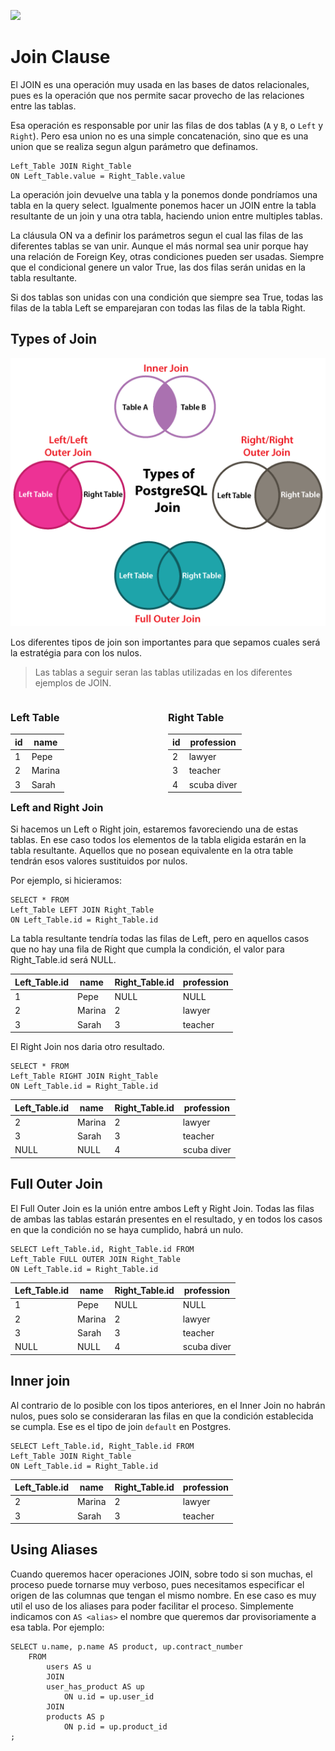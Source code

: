 ![](https://api.brandy.run/core/core-logo-wide)

# Join Clause

El JOIN es una operación muy usada en las bases de datos relacionales, pues es la operación que nos permite sacar provecho de las relaciones entre las tablas.

Esa operación es responsable por unir las filas de dos tablas (`A` y `B`, o `Left` y `Right`). Pero esa union no es una simple concatenación, sino que es una union que se realiza segun algun parámetro que definamos.

```postgres
Left_Table JOIN Right_Table
ON Left_Table.value = Right_Table.value 
```

La operación join devuelve una tabla y la ponemos donde pondríamos una tabla en la query select. Igualmente ponemos hacer un JOIN entre la tabla resultante de un join y una otra tabla, haciendo union entre multiples tablas.

La cláusula ON va a definir los parámetros segun el cual las filas de las diferentes tablas se van unir. Aunque el más normal sea unir porque hay una relación de Foreign Key, otras condiciones pueden ser usadas. Siempre que el condicional genere un valor True, las dos filas serán unidas en la tabla resultante. 

Si dos tablas son unidas con una condición que siempre sea True, todas las filas de la tabla Left se emparejaran con todas las filas de la tabla Right.

## Types of Join
![](img/join.png)

Los diferentes tipos de join son importantes para que sepamos cuales será la estratégia para con los nulos. 

> Las tablas a seguir seran las tablas utilizadas en los diferentes ejemplos de JOIN.

<div style="width: 50%; float:left">
<h3>Left Table</h3>

|id|name|
|--|--|
|1|Pepe|
|2|Marina|
|3|Sarah|
</div>

<div style="width: 50%; float:right">
<h3>Right Table</h3>

|id|profession|
|--|--|
|2|lawyer|
|3|teacher|
|4|scuba diver|
</div>

### Left and Right Join

Si hacemos un Left o Right join, estaremos favoreciendo una de estas tablas. En ese caso todos los elementos de la tabla eligida estarán en la tabla resultante. Aquellos que no posean equivalente en la otra table tendrán esos valores sustituidos por nulos.

Por ejemplo, si hicieramos:

```postgres
SELECT * FROM
Left_Table LEFT JOIN Right_Table
ON Left_Table.id = Right_Table.id
```

La tabla resultante tendría todas las filas de Left, pero en aquellos casos que no hay una fila de Right que cumpla la condición, el valor para Right_Table.id será NULL.

|Left_Table.id|name|Right_Table.id|profession|
|--|--|--|--|
|1|Pepe|NULL|NULL
|2|Marina|2|lawyer
|3|Sarah|3|teacher

El Right Join nos daria otro resultado.

```postgres
SELECT * FROM
Left_Table RIGHT JOIN Right_Table
ON Left_Table.id = Right_Table.id
```

|Left_Table.id|name|Right_Table.id|profession|
|--|--|--|--|
|2|Marina|2|lawyer
|3|Sarah|3|teacher
|NULL|NULL|4|scuba diver

## Full Outer Join

El Full Outer Join es la unión entre ambos Left y Right Join. Todas las filas de ambas las tablas estarán presentes en el resultado, y en todos los casos en que la condición no se haya cumplido, habrá un nulo.

```postgres
SELECT Left_Table.id, Right_Table.id FROM
Left_Table FULL OUTER JOIN Right_Table
ON Left_Table.id = Right_Table.id
```

|Left_Table.id|name|Right_Table.id|profession|
|--|--|--|--|
|1|Pepe|NULL|NULL
|2|Marina|2|lawyer
|3|Sarah|3|teacher
|NULL|NULL|4|scuba diver

## Inner join

Al contrario de lo posible con los tipos anteriores, en el Inner Join no habrán nulos, pues solo se consideraran las filas en que la condición establecida se cumpla. Ese es el tipo de join `default` en Postgres.

```postgres
SELECT Left_Table.id, Right_Table.id FROM
Left_Table JOIN Right_Table
ON Left_Table.id = Right_Table.id
```

|Left_Table.id|name|Right_Table.id|profession|
|--|--|--|--|
|2|Marina|2|lawyer
|3|Sarah|3|teacher

## Using Aliases

Cuando queremos hacer operaciones JOIN, sobre todo si son muchas, el proceso puede tornarse muy verboso, pues necesitamos especificar el origen de las columnas que tengan el mismo nombre. En ese caso es muy util el uso de los aliases para poder facilitar el proceso. Simplemente indicamos con `AS <alias>` el nombre que queremos dar provisoriamente a esa tabla. Por ejemplo:

```postgres
SELECT u.name, p.name AS product, up.contract_number 
    FROM
        users AS u 
        JOIN
        user_has_product AS up 
            ON u.id = up.user_id
        JOIN
        products AS p 
            ON p.id = up.product_id
;
```